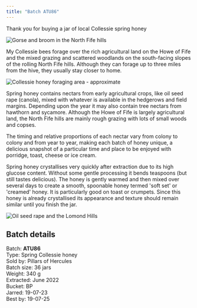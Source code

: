 ```yaml
---
title: "Batch ATU86"
---
```


Thank you for buying a jar of local Collessie spring honey

![Gorse and broom in the North Fife hills](/images/fife/170604-04.jpg)

My Collessie bees forage over the rich agricultural land on the Howe of Fife and the mixed grazing and scattered woodlands on the south-facing slopes of the rolling North Fife hills. Although they can forage up to three miles from the hive, they usually stay closer to home. 

![Collessie honey foraging area - approximate](/images/fife/CollessieHoney.png)

Spring honey contains nectars from early agricultural crops, like oil seed rape (canola), mixed with whatever is available in the hedgerows and field margins. Depending upon the year it may also contain tree nectars from hawthorn and sycamore. Although the Howe of Fife is largely agricultural land, the North Fife hills are mainly rough grazing with lots of small woods and copses.

The timing and relative proportions of each nectar vary from colony to colony and from year to year, making each batch of honey unique, a delicious snapshot of a particular time and place to be enjoyed with porridge, toast, cheese or ice cream.

Spring honey crystallises very quickly after extraction due to its high glucose content. Without some gentle processing it bends teaspoons (but still tastes delicious). The honey is gently warmed and then mixed over several days to create a smooth, spoonable honey termed 'soft set' or 'creamed' honey. It is particularly good on toast or crumpets. Since this honey is already crystallised its appearance and texture should remain similar until you finish the jar.

![Oil seed rape and the Lomond Hills](/images/fife/160521-26.jpg)

## Batch details

Batch: **ATU86**<BR>
Type: Spring Collessie honey<BR>
Sold by: Pillars of Hercules<BR>
Batch size: 36 jars<BR>
Weight: 340 g<BR>
Extracted: June 2022<BR>
Bucket: BP<BR>
Jarred: 19-07-23<BR>
Best by: 19-07-25